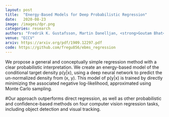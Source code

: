 ```yaml
---
layout: post
title:  "Energy-Based Models for Deep Probabilistic Regression"
date:   2020-08-23
image: /images/dpr.png
categories: research
authors: "Fredrik K. Gustafsson, Martin Danelljan, <strong>Goutam Bhat</strong>, Thomas B. Schön"
venue: "ECCV"
arxiv: https://arxiv.org/pdf/1909.12297.pdf
code: https://github.com/fregu856/ebms_regression
---
```


We propose a general and conceptually simple regression method with a clear probabilistic interpretation. We create an energy-based model of the conditional target density p(y\|x), using a deep neural network to predict the un-normalized density from (x, y). This model of p(y\|x) is trained by directly minimizing the associated negative log-likelihood, approximated using Monte Carlo sampling. 

#Our approach outperforms direct regression, as well as other probabilistic and confidence-based methods on four computer vision regression tasks, including object detection and visual tracking.
